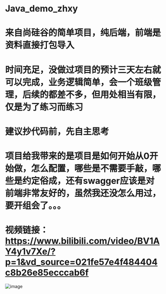 # Java_demo_zhxy
# 来自尚硅谷的简单项目，纯后端，前端是资料直接打包导入
# 时间充足，没做过项目的预计三天左右就可以完成，业务逻辑简单，会一个班级管理，后续的都差不多，但用处相当有限，仅是为了练习而练习
# 建议抄代码前，先自主思考
# 项目给我带来的是项目是如何开始从0开始做，怎么配置，哪些是不需要手敲，哪些是约定俗成，还有swagger应该是对前端非常友好的，虽然我还没怎么用过，要开组会了。。。
# 视频链接：https://www.bilibili.com/video/BV1AY4y1v7Xe/?p=1&vd_source=021fe57e4f484404c8b26e85ecccab6f
![image](https://user-images.githubusercontent.com/96020877/226147252-92183173-828f-4d86-80de-a5032b1638f1.png)


